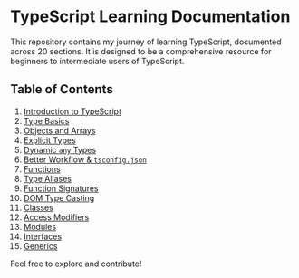 # TypeScript Learning Documentation

This repository contains my journey of learning TypeScript, documented across 20 sections. It is designed to be a comprehensive resource for beginners to intermediate users of TypeScript.

## Table of Contents

1. [Introduction to TypeScript](./blogs/01-introduction.md)
2. [Type Basics](./blogs/02-type-basics.md)
3. [Objects and Arrays](./blogs/03-object-and-arrays.md)
4. [Explicit Types](./blogs/04-explicit-types.md)
5. [Dynamic `any` Types](./blogs/05-dynamic-types.md)
6. [Better Workflow & `tsconfig.json`](./blogs/06-better-worflow-tsconfig.md)
7. [Functions](./blogs/07-functions.md)
8. [Type Aliases](./blogs/08-type-aliases.md)
9. [Function Signatures](./blogs/09-functions-signature.md)
10. [DOM Type Casting](./blogs/10-dom-type-casting.md)
11. [Classes](./blogs/11-class.md)
12. [Access Modifiers](./blogs/12-access-modifiers.md)
13. [Modules](./blogs/13-modules.md)
14. [Interfaces](./blogs/14-interface.md)
15. [Generics](./blogs/15-generics.md)

Feel free to explore and contribute!
